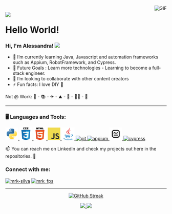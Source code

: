 
<img align="right" height="120px" alt="GIF" style="margin-top:-20px" src="https://camo.githubusercontent.com/5ff9182d12e799168a3bb67b88df7388ae08ede3/68747470733a2f2f6d69726f2e6d656469756d2e636f6d2f6d61782f3837352f312a7164415731546a434e353768316c6275757a766368672e676966" />
<img align="left" src="https://i.pinimg.com/originals/24/0b/bb/240bbb55447c1deafc0e9fc6cf1a2c8c.gif" width="50px">
<h1>Hello World! </h1> 

### Hi, I'm Alessandra! <img src="https://media.giphy.com/media/hvRJCLFzcasrR4ia7z/giphy.gif" width="25px"> 



- 🌱 I’m currently learning Java, Javascript and automation frameworks such as Appium, RobotFramework, and Cypress.
- 🎯 Future Goals : Learn more technologies - Learning to become a full-stack engineer. 
- 🤝 I’m looking to collaborate with other content creators
- ⚡ Fun facts: I love DIY 🎨

Not @ Work: 💪 - 📚 - ✈ - ⛰ - 🌿 - 👩‍🍳 - 📸

******

### 🖥️ Languages and Tools:

<p align="left"> <a href="https://www.python.org" target="_blank" rel="noreferrer"> <img src="https://raw.githubusercontent.com/devicons/devicon/master/icons/python/python-original.svg" alt="python" width="40" height="40"/> </a> <a href="https://www.w3schools.com/css/" target="_blank" rel="noreferrer"> <img src="https://raw.githubusercontent.com/devicons/devicon/master/icons/css3/css3-original-wordmark.svg" alt="css3" width="40" height="40"/> </a> <a href="https://www.w3.org/html/" target="_blank" rel="noreferrer"> <img src="https://raw.githubusercontent.com/devicons/devicon/master/icons/html5/html5-original-wordmark.svg" alt="html5" width="40" height="40"/> </a> <a href="https://developer.mozilla.org/en-US/docs/Web/JavaScript" target="_blank" rel="noreferrer"> <img src="https://raw.githubusercontent.com/devicons/devicon/master/icons/javascript/javascript-original.svg" alt="javascript" width="40" height="40"/> </a> <a href="https://www.java.com" target="_blank" rel="noreferrer"> <img src="https://raw.githubusercontent.com/devicons/devicon/master/icons/java/java-original.svg" alt="java" width="40" height="40"/> </a> <a href="https://git-scm.com/" target="_blank" rel="noreferrer"> <img src="https://www.vectorlogo.zone/logos/git-scm/git-scm-icon.svg" alt="git" width="40" height="40"/> </a>  <a href="http://appium.io" target="_blank" rel="noreferrer"> <img src="https://raw.githubusercontent.com/openjs-foundation/artwork/ac43961d1157f973c54f210cf5e0c9c45e3d3f10/projects/appium/appium-logo-stacked-grayscale.svg" alt="appium" width="40" height="40"/> </a> <a href="https://robotframework.org" target="_blank" rel="noreferrer"> <img src="https://raw.githubusercontent.com/vscode-icons/vscode-icons/master/icons/file_type_robotframework.svg" alt="robot-framework" width="40" height="40"/> </a><a href="https://www.cypress.io" target="_blank" rel="noreferrer"> <img src="https://raw.githubusercontent.com/simple-icons/simple-icons/6e46ec1fc23b60c8fd0d2f2ff46db82e16dbd75f/icons/cypress.svg" alt="cypress" width="40" height="40"/> </a> </p>

📫 You can reach me on LinkedIn and check my projects out here in the repositories. 🤗


<h3 align="left">Connect with me:</h3>
<p align="left">
<a href="https://linkedin.com/in/alessandra-borges-b20b1b1a2/" target="blank"><img align="center" src="https://raw.githubusercontent.com/rahuldkjain/github-profile-readme-generator/master/src/images/icons/Social/linked-in-alt.svg" alt="mrk-silva" height="30" width="40" /></a>
<a href="https://instagram.com/alelauren" target="blank"><img align="center" src="https://raw.githubusercontent.com/rahuldkjain/github-profile-readme-generator/master/src/images/icons/Social/instagram.svg" alt="mrk_fps" height="30" width="40" /></a>
</p>

******

<div align="center">
  
  [![GitHub Streak](https://github-readme-streak-stats.herokuapp.com/?user=AleLauren&theme=tokyonight_duo)](https://github.com/DenverCoder1/github-readme-streak-stats)

  <a href="https://github.com/AleLauren">
  <img height="120px" display="flex" src="https://github-readme-stats-eight-theta.vercel.app/api?username=AleLauren&show_icons=true&theme=default&include_all_commits=true&count_private=true"/>
  <img height="120px" display="flex" src="https://github-readme-stats-eight-theta.vercel.app/api/top-langs/?username=AleLauren&layout=compact&langs_count=8&theme=buefy"/>

</div>

<!---
AleLauren/AleLauren is a ✨ special ✨ repository because its `README.md` (this file) appears on your GitHub profile.
You can click the Preview link to take a look at your changes.
--->
